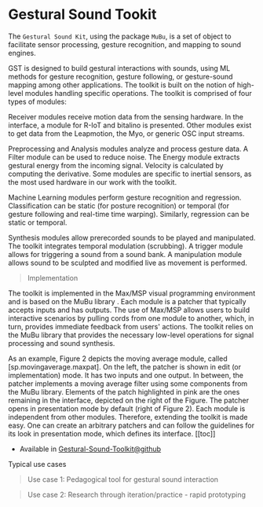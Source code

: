# Gestural Sound Tookit

The `Gestural Sound Kit`, using the package `MuBu`, is a set of object to facilitate sensor processing, gesture recognition, and mapping to sound engines.


GST is designed to build gestural interactions with sounds, using ML methods for gesture recognition, gesture following, or gesture-sound mapping among other applications. The toolkit is built on the notion of high-level modules handling specific operations. The toolkit is comprised of four types of modules:

Receiver modules receive motion data from the sensing hardware. In the interface, a module for R-IoT and bitalino is presented. Other modules exist to get data from the Leapmotion, the Myo, or generic OSC input streams. 

Preprocessing and Analysis modules analyze and process gesture data. A Filter module can be used to reduce noise. The Energy module extracts gestural energy from the incoming signal. Velocity is calculated by computing the derivative. Some modules are specific to inertial sensors, as the most used hardware in our work with the toolkit.

Machine Learning modules perform gesture recognition and regression. Classification can be static (for posture recognition) or temporal (for gesture following and real-time time warping). Similarly, regression can be static or temporal.

Synthesis modules allow prerecorded sounds to be played and manipulated. The toolkit integrates temporal modulation (scrubbing). A trigger module allows for triggering a sound from a sound bank. A manipulation module allows sound to be sculpted and modified live as movement is performed.

> Implementation

The toolkit is implemented in the Max/MSP visual programming environment and is based on the MuBu library . Each module is a patcher that typically accepts inputs and has outputs. The use of Max/MSP allows users to build interactive scenarios by pulling cords from one module to another, which, in turn, provides immediate feedback from users' actions. The toolkit relies on the MuBu library that provides the necessary low-level operations for signal processing and sound synthesis.

As an example, Figure 2 depicts the moving average module, called [sp.movingaverage.maxpat]. On the left, the patcher is shown in edit (or implementation) mode. It has two inputs and one output. In between, the patcher implements a moving average filter using some components from the MuBu library. Elements of the patch highlighted in pink are the ones remaining in the interface, depicted on the right of the Figure. The patcher opens in presentation mode by default (right of Figure 2). Each module is independent from other modules. Therefore, extending the toolkit is made easy. One can create an arbitrary patchers and can follow the guidelines for its look in presentation mode, which defines its interface.
[[toc]]

- Available in [Gestural-Sound-Toolkit@github](https://github.com/ircam-ismm/Gestural-Sound-Toolkit)

Typical use cases

> Use case 1: Pedagogical tool for gestural sound interaction 

> Use case 2: Research through iteration/practice - rapid prototyping

